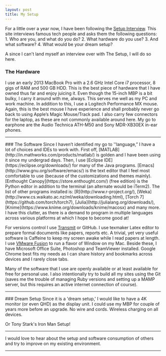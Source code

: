 ```yaml
---
layout: post
title: My Setup
---
```

For a little over a year now, I have been following the [Setup Interview](http://usesthis.com/). This site interviews famous tech people and asks them the following questions: 1. Who are you, and what do you do? 2. What hardware do you use? 3. And what software? 4. What would be your dream setup?

A since I can't land myself an interview over with The Setup, I will do so here.

### The Hardware
I use an early 2013 MacBook Pro with a 2.6 GHz Intel Core i7 processor, 8 gigs of RAM and 500 GB HDD. This is the best piece of hardware that I have owned thus far and enjoy juicing it. Even though the 15-inch MBP is a bit bulky, I carry it around with me, always. This serves me well as my PC and work machine. 
In addition to this, I use a Logitech Performance MX mouse. Again, this is the best mouse I have experience and shall probably never go back to using Apple’s Magic Mouse/Track pad. I also carry few connectors for the laptop, as these are not commonly available around here. My go to earphone are the Audio Technica ATH-M50 and Sony MDR-XB30EX in-ear phones.  
<hr/>
### The Software
Since I haven’t identified my go to ''language,” I have a lot of choices and IDEs to work with. First off, [MATLAB](http://in.mathworks.com/products/matlab/) is golden and I have been using it since my undergrad days. Then, I use [Eclipse IDE](https://eclipse.org/downloads/) for many of the Java programs. [Emacs](http://www.gnu.org/software/emacs/) is the text editor that I feel most comfortable to use (because of the customizations and themes mainly). [Enthought Canopy](https://store.enthought.com/) (free edition) is the Python editor in addition to the terminal (an alternate would be iTerm2). The list of other programs installed is: [R](http://www.r-project.org/), [Weka](http://www.cs.waikato.ac.nz/ml/weka/downloading.html), [Torch 7](https://github.com/torch/torch7), [Julia](http://julialang.org/downloads/), [Knime](https://www.knime.org/downloads/knime/macosx) and many more. I have this clutter, as there is a demand to program in multiple languages across various platforms at which I hope to become good at!

For versions control I use [Transmit](http://panic.com/transmit/) or GitHub. I use texmaker Latex editor to prepare formal documents like papers, reports etc. A trivial, yet very useful software is Caffeine to keep my screen awake while I read papers at length. I use [VMware Fusion](http://www.vmware.com/in/products/fusion) to run a flavor of Window on my Mac. Beside these, I have Microsoft Office Suite, Photoshop and TeamViewer installed. Google Chrome best fits my needs as I can share history and bookmarks across devices and I rarely close tabs. 

Many of the software that I use are openly available or at least available for free for personal use. I also intentionally try to build all my sites using the Git (saves me the trouble of managing Ruby versions and setting up a MAMP server, but this requires an active internet connection of course).
<hr/>
### Dream Setup
Since it is a 'dream setup,' I would like to have a 4K monitor (or even QHD) as the display unit. I could use my MBP for couple of years more before an upgrade. 
No wire and cords. Wireless charging on all devices.

Or Tony Stark's Iron Man Setup!
<hr/>
I would love to hear about the setup and software consumption of others and try to improve on my existing environment.
<!--PS: I would have missed out some IDE that I use regularly as the post would then become long and stodgy. -->

<hr/>
